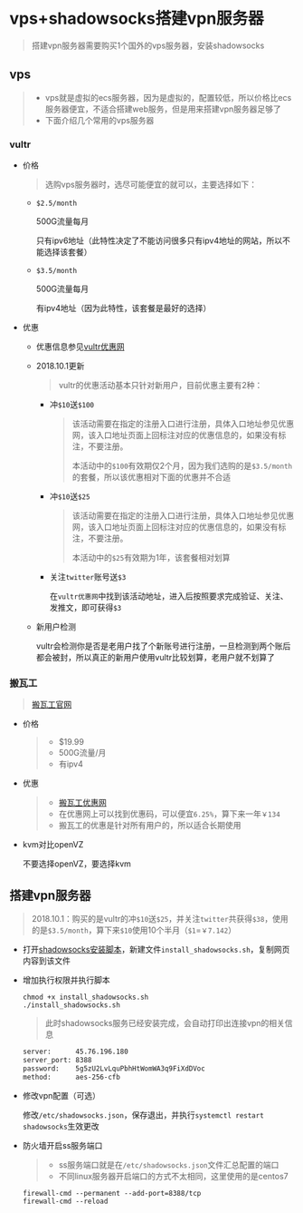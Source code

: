 # vps+shadowsocks搭建vpn服务器

> 搭建vpn服务器需要购买1个国外的vps服务器，安装shadowsocks

## vps

> + vps就是虚拟的ecs服务器，因为是虚拟的，配置较低，所以价格比ecs服务器便宜，不适合搭建web服务，但是用来搭建vpn服务器足够了
> + 下面介绍几个常用的vps服务器

### vultr

+ 价格

  > 选购vps服务器时，选尽可能便宜的就可以，主要选择如下：

  + `$2.5/month`

    500G流量每月

    只有ipv6地址（此特性决定了不能访问很多只有ipv4地址的网站，所以不能选择该套餐）

  + `$3.5/month`

    500G流量每月

    有ipv4地址（因为此特性，该套餐是最好的选择）

+ 优惠

  + 优惠信息参见[vultr优惠网](https://www.vultryhw.com/vultr-lastest-promo/)

  + 2018.10.1更新

    >  vultr的优惠活动基本只针对新用户，目前优惠主要有2种：

    + 冲`$10`送`$100`

      > 该活动需要在指定的注册入口进行注册，具体入口地址参见优惠网，该入口地址页面上回标注对应的优惠信息的，如果没有标注，不要注册。
      >
      > 本活动中的`$100`有效期仅2个月，因为我们选购的是`$3.5/month`的套餐，所以该优惠相对下面的优惠并不合适

    + 冲`$10`送`$25`

      > 该活动需要在指定的注册入口进行注册，具体入口地址参见优惠网，该入口地址页面上回标注对应的优惠信息的，如果没有标注，不要注册。
      >
      > 本活动中的`$25`有效期为1年，该套餐相对划算

    + 关注`twitter`账号送`$3`

      在`vultr优惠网`中找到该活动地址，进入后按照要求完成验证、关注、发推文，即可获得`$3`

  + 新用户检测

    vultr会检测你是否是老用户找了个新账号进行注册，一旦检测到两个账后都会被封，所以真正的新用户使用vultr比较划算，老用户就不划算了

### 搬瓦工

> [搬瓦工官网](https://bwh1.net/)

+ 价格

  > + $19.99
  > + 500G流量/月
  > + 有ipv4

+ 优惠

  > + [搬瓦工优惠网](https://www.bwgyhw.com/bandwagonhost-lastest-promo/)
  > + 在优惠网上可以找到优惠码，可以便宜`6.25%`，算下来一年`￥134`
  > + 搬瓦工的优惠是针对所有用户的，所以适合长期使用

+ kvm对比openVZ

  不要选择openVZ，要选择kvm

## 搭建vpn服务器

> 2018.10.1：购买的是vultr的冲`$10`送`$25`，并关注`twitter`共获得`$38`，使用的是`$3.5/month`，算下来`$10`使用10个半月（`$1`=`￥7.142`）

+ 打开[shadowsocks安装脚本](https://github.com/liuyongchao/url_recoder/raw/master/install-shadowsocks.sh)，新建文件`install_shadowsocks.sh`，复制网页内容到该文件

+ 增加执行权限并执行脚本

  ```shell
  chmod +x install_shadowsocks.sh
  ./install_shadowsocks.sh
  ```

  > 此时shadowsocks服务已经安装完成，会自动打印出连接vpn的相关信息

  ```txt
  server:      45.76.196.180
  server_port: 8388
  password:    5g5zU2LvLquPbhHtWomWA3q9FiXdDVoc
  method:      aes-256-cfb
  ```

+ 修改vpn配置（可选）

  修改`/etc/shadowsocks.json`，保存退出，并执行`systemctl restart shadowsocks`生效更改

+ 防火墙开启ss服务端口

  > + ss服务端口就是在`/etc/shadowsocks.json`文件汇总配置的端口
  > + 不同linux服务器开启端口的方式不太相同，这里使用的是centos7

  ```shell
  firewall-cmd --permanent --add-port=8388/tcp
  firewall-cmd --reload
  ```






